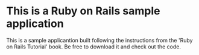 # This is a Ruby on Rails sample application

This is a sample applicantion built following the instructions from the 'Ruby on Rails Tutorial' book.
Be free to download it and check out the code. 


